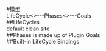 #模型  
LifeCycle<>---Phases<>---Goals  
##LifeCycles  
default clean site  
##Phases is made up of Plugin Goals  
##Built-in LifeCycle Bindings  

